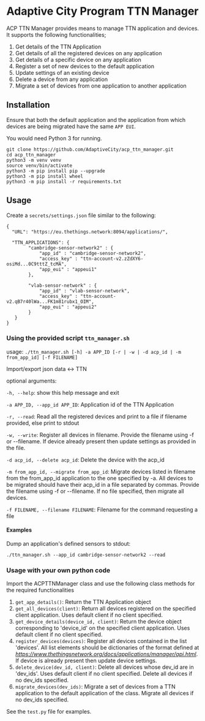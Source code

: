 # Adaptive City Program TTN Manager
ACP TTN Manager provides means to manage TTN application and devices. It supports the following functionalities;
1. Get details of the TTN Application
2. Get details of all the registered devices on any application
3. Get details of a specific device on any application
4. Register a set of new devices to the default application
5. Update settings of an existing device
6. Delete a device from any application
7. Migrate a set of devices from one application to another application

## Installation

Ensure that both the default application and the application from which devices are being migrated have the same `APP EUI`.

You would need Python 3 for running.

```
git clone https://github.com/AdaptiveCity/acp_ttn_manager.git
cd acp_ttn_manager
python3 -m venv venv
source venv/bin/activate
python3 -m pip install pip --upgrade
python3 -m pip install wheel
python3 -m pip install -r requirements.txt
```

## Usage

Create a `secrets/settings.json` file similar to the following:

```
{
  "URL": "https://eu.thethings.network:8094/applications/",

  "TTN_APPLICATIONS": {
        "cambridge-sensor-network2" : {
            "app_id" : "cambridge-sensor-network2",
            "access_key" : "ttn-account-v2.zZdXY6-osiMd...0C9tttZ_tcMA",
            "app_eui" : "appeui1"
        },

        "vlab-sensor-network" : {
            "app_id" : "vlab-sensor-network",
            "access_key" : "ttn-account-v2.qB7r40lWa...FK1m81rubx1_OIM",
            "app_eui" : "appeui2"
        }
   }
}

```

### Using the provided script `ttn_manager.sh`

usage: `./ttn_manager.sh [-h] -a APP_ID [-r | -w | -d acp_id | -m from_app_id] [-f FILENAME]`

Import/export json data <-> TTN

optional arguments:

  `-h, --help`: show this help message and exit

  `-a APP_ID, --app_id APP_ID`: Application id of the TTN Application

  `-r, --read`: Read all the registered devices and print to a file if filename provided, else print to stdout

  `-w, --write`: Register all devices in filename. Provide the filename using -f or --filename. If device already present then update settings
  as provided in the file.

  `-d acp_id, --delete acp_id`: Delete the device with the acp_id

  `-m from_app_id, --migrate from_app_id`: Migrate devices listed in filename from the from_app_id application to the one specified by -a. All devices to be migrated should have their acp_id in a file separated by commas. Provide the filename using -f or --filename. If no file specified, then migrate all devices.

  `-f FILENAME, --filename FILENAME`: Filename for the command requesting a file

#### Examples

Dump an application's defined sensors to stdout:
```
./ttn_manager.sh --app_id cambridge-sensor-network2 --read
```

### Usage with your own python code
Import the ACPTTNManager class and use the following class methods for the required functionalities

1. `get_app_details()`: Return the TTN Application object
2. `get_all_devices(client)`: Return all devices registered on the specified client application. Uses default client if no client specified.
3. `get_device_details(device_id, client)`: Return the device object corresponding to 'device_id' on the specified client application. Uses default client if no client specified.
4. `register_devices(devices)`: Register all devices contained in the list 'devices'. All list elements should be dictionaries of the format defined at *https://www.thethingsnetwork.org/docs/applications/manager/api.html*. If device is already present then update device settings.
5. `delete_device(dev_id, client)`: Delete all devices whose dev_id are in 'dev_ids'.  Uses default client if no client specified. Delete all devices if no dev_ids specified.
6. `migrate_devices(dev_ids)`: Migrate a set of devices from a TTN application to the default application of the class. Migrate all devices if no dev_ids specified.

See the `test.py` file for examples.
